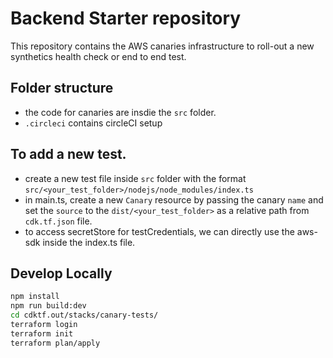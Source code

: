 # Backend Starter repository

This repository contains the AWS canaries infrastructure to roll-out a new synthetics health check or end to end test. 

## Folder structure
- the code for canaries are insdie the `src` folder.
- `.circleci` contains circleCI setup

## To add a new test.
- create a new test file inside `src` folder with the format `src/<your_test_folder>/nodejs/node_modules/index.ts`
- in main.ts, create a new `Canary` resource by passing the canary `name` and set the `source` to the `dist/<your_test_folder>` as a relative path from `cdk.tf.json` file.
- to access secretStore for testCredentials, we can directly use the aws-sdk inside the index.ts file.

## Develop Locally
```bash
npm install
npm run build:dev
cd cdktf.out/stacks/canary-tests/
terraform login
terraform init
terraform plan/apply
```
